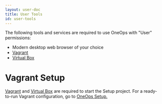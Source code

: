 ```yaml
---
layout: user-doc
title: User Tools
id: user-tools 
---
```


The following tools and services are required to use OneOps with "User" permissions:


* Modern desktop web browser of your choice
* [Vagrant](https://www.vagrantup.com/)
* [Virtual Box](https://www.virtualbox.org/wiki/Downloads)

# Vagrant Setup

<a href="https://www.vagrantup.com/" target="_blank">Vagrant</a> and <a href="https://www.virtualbox.org/wiki/Downloads" target="_blank">Virtual Box</a> are required to start the Setup project. For a ready-to-run Vagrant configuration, go to <a href="https://github.com/oneops/setup" target="_blank">OneOps Setup.</a>  



